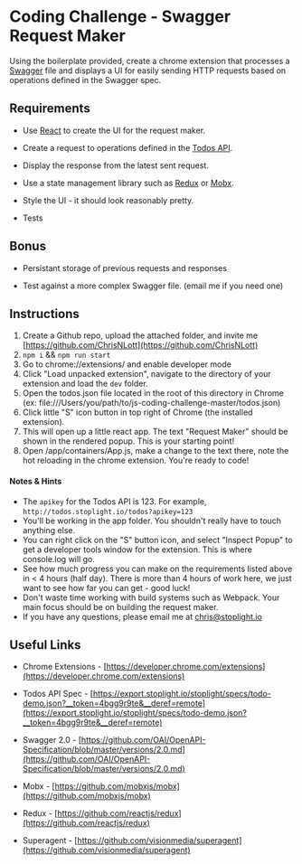 # Coding Challenge - Swagger Request Maker

Using the boilerplate provided, create a chrome extension that processes a [Swagger](https://github.com/OAI/OpenAPI-Specification/blob/master/versions/2.0.md) file and displays a UI for easily sending HTTP requests based on operations defined in the Swagger spec.

## Requirements

* Use [React](https://github.com/facebook/react) to create the UI for the request maker.

* Create a request to operations defined in the [Todos API](./todos.json).

* Display the response from the latest sent request.

* Use a state management library such as [Redux](https://github.com/reactjs/redux) or [Mobx](https://github.com/mobxjs/mobx).

* Style the UI - it should look reasonably pretty.

* Tests

## Bonus

* Persistant storage of previous requests and responses

* Test against a more complex Swagger file. (email me if you need one)

## Instructions

1. Create a Github repo, upload the attached folder, and invite me [https://github.com/ChrisNLott](https://github.com/ChrisNLott)
2. `npm i` && `npm run start`
3. Go to chrome://extensions/ and enable developer mode
4. Click "Load unpacked extension", navigate to the directory of your extension and load the `dev` folder.
5. Open the todos.json file located in the root of this directory in Chrome (ex: file:///Users/you/path/to/js-coding-challenge-master/todos.json)
6. Click little "S" icon button in top right of Chrome (the installed extension).
7. This will open up a little react app. The text "Request Maker" should be shown in the rendered popup. This is your starting point!
8. Open /app/containers/App.js, make a change to the text there, note the hot reloading in the chrome extension. You're ready to code!

#### Notes & Hints

* The `apikey` for the Todos API is 123. For example, `http://todos.stoplight.io/todos?apikey=123`
* You'll be working in the app folder. You shouldn't really have to touch anything else.
* You can right click on the "S" button icon, and select "Inspect Popup" to get a developer tools window for the extension. This is where console.log will go.
* See how much progress you can make on the requirements listed above in < 4 hours (half day). There is more than 4 hours of work here, we just want to see how far you can get - good luck!
* Don't waste time working with build systems such as Webpack. Your main focus should be on building the request maker.
* If you have any questions, please email me at [chris@stoplight.io](mailto:chris@stoplight.io)

## Useful Links

* Chrome Extensions - [https://developer.chrome.com/extensions](https://developer.chrome.com/extensions)

* Todos API Spec - [https://export.stoplight.io/stoplight/specs/todo-demo.json?__token=4bgg9r9te&__deref=remote](https://export.stoplight.io/stoplight/specs/todo-demo.json?__token=4bgg9r9te&__deref=remote)

* Swagger 2.0 - [https://github.com/OAI/OpenAPI-Specification/blob/master/versions/2.0.md](https://github.com/OAI/OpenAPI-Specification/blob/master/versions/2.0.md)

* Mobx - [https://github.com/mobxjs/mobx](https://github.com/mobxjs/mobx)

* Redux - [https://github.com/reactjs/redux](https://github.com/reactjs/redux)

* Superagent - [https://github.com/visionmedia/superagent](https://github.com/visionmedia/superagent)

